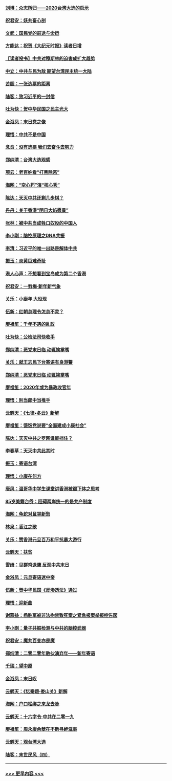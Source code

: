 #### [刘博：众志所归——2020台湾大选的启示](../pages/nsc993/n11796878.md?t=01161244) 
#### [祝君安：妖共畜心剖](../pages/nsc993/n11794273.md?t=01161244) 
#### [文武：国民党的前途与命运](../pages/nsc993/n11794198.md?t=01161244) 
#### [方能达：祝贺《大纪元时报》读者日增](../pages/nsc993/n11793807.md?t=01161244) 
#### [【读者投书】中共对穆斯林的迫害成扩大趋势](../pages/nsc993/n11791371.md?t=01161244) 
#### [中立：中共与民为敌 期望台湾民主统一大陆](../pages/nsc993/n11790392.md?t=01161244) 
#### [苦胆：一张选票的距离](../pages/nsc993/n11788914.md?t=01161244) 
#### [陆客：致习近平的一封信](../pages/nsc993/n11788867.md?t=01161244) 
#### [吐为快：贺中华民国之民主光大](../pages/nsc993/n11788618.md?t=01161244) 
#### [金浴凤：末日党之像](../pages/nsc993/n11787475.md?t=01161244) 
#### [理悟：中共不是中国](../pages/nsc993/n11787463.md?t=01161244) 
#### [念贲：没有选票  我们去奋斗去努力](../pages/nsc993/n11787398.md?t=01161244) 
#### [郑纯清：台湾大选观感](../pages/nsc993/n11786210.md?t=01161244) 
#### [项云：老百姓看“打黑除恶”](../pages/nsc993/n11785398.md?t=01161244) 
#### [海网：“空心朽”演“核心秀”](../pages/nsc993/n11783874.md?t=01161244) 
#### [陈达：天灭中共还剩几步棋？](../pages/nsc993/n11783719.md?t=01161244) 
#### [丹丹：关于香港“明日大屿愿景”](../pages/nsc993/n11783273.md?t=01161244) 
#### [张林：被中共当成牲口奴役的中国人](../pages/nsc993/n11782397.md?t=01161244) 
#### [李小刚：脑控原理之DNA共振](../pages/nsc993/n11780962.md?t=01161244) 
#### [李清：习近平的唯一出路是解体中共](../pages/nsc993/n11780866.md?t=01161244) 
#### [振玉：炎黄巨难奇耻](../pages/nsc993/n11779632.md?t=01161244) 
#### [港人心声：不想看到宝岛成为第二个香港](../pages/nsc993/n11778817.md?t=01161244) 
#### [祝君安：一剪梅‧新年新气象](../pages/nsc993/n11776340.md?t=01161244) 
#### [关乐：小康年 大役现](../pages/nsc993/n11774213.md?t=01161244) 
#### [伍新：红朝总理令怎总不灵？](../pages/nsc993/n11770813.md?t=01161244) 
#### [廖祖笙：千年不遇的乱政](../pages/nsc993/n11770373.md?t=01161244) 
#### [吐为快：公检法司快收手](../pages/nsc993/n11770359.md?t=01161244) 
#### [郑纯清：恶党末日临 动辄挨掌嘴](../pages/nsc993/n11769912.md?t=01161244) 
#### [关乐：就王志民下台寄语有良港警](../pages/nsc993/n11769903.md?t=01161244) 
#### [郑纯清：恶党末日临 动辄挨掌嘴](../pages/nsc993/n11769356.md?t=01161244) 
#### [廖祖笙：2020年或为暴政收官年](../pages/nsc993/n11768216.md?t=01161244) 
#### [理悟：别当郎中当推手](../pages/nsc993/n11768243.md?t=01161244) 
#### [云鹤天：《七律▪冬云》新解](../pages/nsc993/n11768204.md?t=01161244) 
#### [廖祖笙：饿饭党说要“全面建成小康社会”](../pages/nsc993/n11767482.md?t=01161244) 
#### [陈达：天灭中共之罗网谁能挡住？](../pages/nsc993/n11767465.md?t=01161244) 
#### [李春草：天灭中共此其时](../pages/nsc993/n11767452.md?t=01161244) 
#### [振玉：寄语台湾](../pages/nsc993/n11767432.md?t=01161244) 
#### [理悟：小康在何方](../pages/nsc993/n11767394.md?t=01161244) 
#### [唐风：温哥华中学生课堂讲香港被踢下体之思考](../pages/nsc993/n11766848.md?t=01161244) 
#### [85岁美籍台侨：阻碍两岸统一的是共产制度](../pages/nsc993/n11765043.md?t=01161244) 
#### [海网：龟蛇对鼠哭新愁](../pages/nsc993/n11764895.md?t=01161244) 
#### [林泉：香江之歌](../pages/nsc993/n11764415.md?t=01161244) 
#### [关乐：赞香港元旦百万和平抗暴大游行](../pages/nsc993/n11764382.md?t=01161244) 
#### [云鹤天：扶贫](../pages/nsc993/n11764245.md?t=01161244) 
#### [雪绮：见群鸡退鹰  反观中共末日](../pages/nsc993/n11762112.md?t=01161244) 
#### [金浴凤：元旦寄语迷中帝](../pages/nsc993/n11761788.md?t=01161244) 
#### [伍新：贺中华民国《反渗透法》通过](../pages/nsc993/n11761994.md?t=01161244) 
#### [理悟：迎新曲](../pages/nsc993/n11761152.md?t=01161244) 
#### [谢燕益：杨胜军被非法拘禁致死案之紧急报案举报控告函](../pages/nsc993/n11756134.md?t=01161244) 
#### [李小刚：量子共振检测与中共的脑控武器](../pages/nsc993/n11754518.md?t=01161244) 
#### [祝君安：魔共百变亦是魔](../pages/nsc993/n11754469.md?t=01161244) 
#### [郑纯清：二零二零年散伙演弃年——新年寄语](../pages/nsc993/n11754195.md?t=01161244) 
#### [千瑞：望中原](../pages/nsc993/n11754159.md?t=01161244) 
#### [金浴凤：末日叹](../pages/nsc993/n11752359.md?t=01161244) 
#### [云鹤天：《忆秦娥‧娄山关》新解](../pages/nsc993/n11752348.md?t=01161244) 
#### [海网：户口松绑之来龙去脉](../pages/nsc993/n11752328.md?t=01161244) 
#### [云鹤天：十六字令‧中共在二零一九](../pages/nsc993/n11752305.md?t=01161244) 
#### [廖祖笙：周永康余孽在不断寻衅滋事](../pages/nsc993/n11751013.md?t=01161244) 
#### [云鹤天：观台湾大选](../pages/nsc993/n11751007.md?t=01161244) 
#### [陆客：末世民风（四）](../pages/nsc993/n11749203.md?t=01161244) 

----
#### [ >>> 更早内容 <<< ](../indexes/nsc993-earlier.md)
